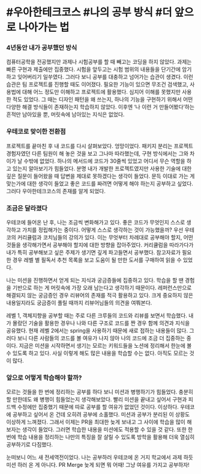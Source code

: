 # #우아한테크코스 #나의 공부 방식 #더 앞으로 나아가는 법

### 4년동안 내가 공부했던 방식

컴퓨터공학을 전공했지만 과제나 시험공부를 할 때 빼고는 코딩을 하지 않았다. 과제는 빠른 구현과 제출에만 집중했다. 시험을 앞두고는 시험 범위의 내용들을 단기간에 암기하고 잊어버리기 일쑤였다. 그러다 보니 공부를 대충하고 넘어가는 습관이 생겼다. 이런 습관은 팀 프로젝트를 진행할 때도 이어졌다. 필요한 기능이 있으면 무조건 검색했고, 사용법에 대해 어느 정도만 이해하고 프로젝트에 활용했다. 심지어 이해를 못했지만 사용한 적도 있었다. 그 때는 디자인 패턴을 왜 쓰는지, 하나의 기능을 구현하기 위해서 어떤 다양한 해결 방식들이 존재하는지 학습하지 않았다. 이후엔 ‘나 이런 거 만들어봤다’하는 흔적만 남아있을 뿐, 머릿속에 남아있는 지식은 없었다.

### 우테코로 맞이한 전환점

프로젝트를 끝마친 후 내 코드를 다시 살펴보았다. 엉망이었다. 패키지 분리는 프로젝트 경험자였던 다른 팀원이 해 놓은 것을 보고 그나마 따라했는데, 구현 방식에서는 그와 차이가 날 수밖에 없었다. 하나의 메서드에 코드가 30줄씩 있었고 어디서 무슨 역할을 하고 있는지 알아보기가 힘들었다. 분명 내가 개발한 프로젝트였지만 사용한 기술에 대한 깊은 질문이 들어왔을 때 답변을 제대로 못하겠다는 생각이 들었다. 문득 이대로 가는 게 맞는가에 대한 생각이 들었고 좋은 코드를 짜려면 어떻게 해야 하는지 공부하고 싶었다. 그러다 우아한테크코스의 존재를 알게 되었다.

### 조금은 달라졌다

우테코에 들어온 난 후, 나는 조금씩 변화해가고 있다. 좋은 코드가 무엇인지 스스로 생각하고 가치를 정립해가는 중이다. 어떻게 스스로 생각하는 것이 가능했을까? 우선 우테코의 커리큘럼과 코치님들의 강의가 있다. 이는 무엇부터 차례대로 공부해야 할지, 어떤 것들을 생각해가면서 공부해야 할지에 대한 방향을 잡아주었다. 커리큘럼을 따라가다가 내가 특히 공부해보고 싶은 주제가 생기면 깊게 파고들면서 공부했다. 참고자료가 필요한 경우 레벨 별 필독서 추천 목록을 보고 도움이 될 만한 도서를 구매하여 읽을 수 있었다.

나는 미션을 진행하면서 얻게 되는 지식과 궁금증들에 집중하고 있다. 학습을 할 땐 경험을 기반으로 하는 게 머릿속에 가장 오래 남는다고 생각하기 때문이다. 레퍼런스만으로 해결되지 않는 궁금증인 경우 리뷰어의 존재를 적극 활용하고 있다. 크게 중요하지 않은 내용일지라도 궁금증이 풀릴 때까지 리뷰어님들의 의견을 여쭤본다.

레벨 1, 객체지향을 공부할 때는 주로 다른 크루들의 코드와 리뷰를 보면서 학습했다. 내가 몰랐던 기술을 활용한 경우나 나와 다른 구조로 코드를 짠 경우 함께 의견과 지식을 공유했다. 현재 레벨 2에서는 spring을 사용하기 때문에 새로 접하는 내용들이 많다. 그러다 보니 다른 사람들의 코드를 볼 여유가 나지 않아 나의 코드에 조금 더 집중하는 중이다. 지금은 미션을 시작하면서 생기는 모르는 키워드들을 노션에 정리해서 한눈에 볼 수 있도록 하고 있다. 사실 이렇게 해도 많은 내용을 학습할 수는 없다. 아직도 모르는 것이 많다.

### 앞으로 어떻게 학습해야 할까?

모르는 것들을 한 번에 정리하는 공부를 하다 보니 미션과 병행하기가 힘들었다. 충분히 할 만한데도 왜 병행이 힘들었는지 생각해보았다. 빨리 미션을 끝내고 싶어서 구현과 피드백 수정에만 집중했기 때문에 따로 공부를 할 여유가 없었던 것이다. 이상하다. 우테코에 공부하고 싶어서 온 건데 오히려 공부에 소홀했다. 미션과 공부가 분리된 이 상황도 이상하게 느껴졌다. 그래서 이제는 PR을 최대한 늦게 보내고 그 사이에 학습을 많이 해보자는 생각이 들었다. 그러면 학습한 내용을 미션에도 적용할 수 있을 것 같다. 또한 한 번에 학습 내용을 정리하는 나만의 특징을 잘 살릴 수 있도록 방학을 활용해 더욱 열심히 공부하기로 다짐했다.

눈떠보니 어느 새 전세역전이었다. 나는 공부하러 우테코에 온 거지 학교에서 과제 하듯 미션 하러 온 게 아니다. PR Merge 늦게 되면 뭐 어때! 그냥 여유를 가지고 공부하자!

